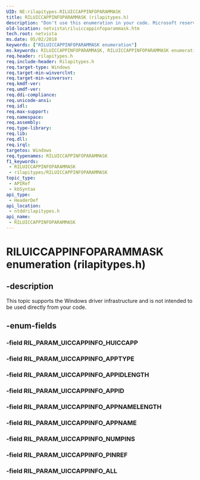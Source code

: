 ```yaml
---
UID: NE:rilapitypes.RILUICCAPPINFOPARAMMASK
title: RILUICCAPPINFOPARAMMASK (rilapitypes.h)
description: "Don't use this enumeration in your code. Microsoft reserves the RILUICCAPPINFOPARAMMASK enumeration for internal use only."
old-location: netvista\riluiccappinfoparammask.htm
tech.root: netvista
ms.date: 05/02/2018
keywords: ["RILUICCAPPINFOPARAMMASK enumeration"]
ms.keywords: RILUICCAPPINFOPARAMMASK, RILUICCAPPINFOPARAMMASK enumeration [Network Drivers Starting with Windows Vista], RIL_PARAM_UICCAPPINFO_ALL, RIL_PARAM_UICCAPPINFO_APPID, RIL_PARAM_UICCAPPINFO_APPIDLENGTH, RIL_PARAM_UICCAPPINFO_APPNAME, RIL_PARAM_UICCAPPINFO_APPNAMELENGTH, RIL_PARAM_UICCAPPINFO_APPTYPE, RIL_PARAM_UICCAPPINFO_NUMPINS, RIL_PARAM_UICCAPPINFO_PINREF, netvista.riluiccappinfoparammask, ntddrilapitypes/RILUICCAPPINFOPARAMMASK, ntddrilapitypes/RIL_PARAM_UICCAPPINFO_ALL, ntddrilapitypes/RIL_PARAM_UICCAPPINFO_APPID, ntddrilapitypes/RIL_PARAM_UICCAPPINFO_APPIDLENGTH, ntddrilapitypes/RIL_PARAM_UICCAPPINFO_APPNAME, ntddrilapitypes/RIL_PARAM_UICCAPPINFO_APPNAMELENGTH, ntddrilapitypes/RIL_PARAM_UICCAPPINFO_APPTYPE, ntddrilapitypes/RIL_PARAM_UICCAPPINFO_NUMPINS, ntddrilapitypes/RIL_PARAM_UICCAPPINFO_PINREF
req.header: rilapitypes.h
req.include-header: Rilapitypes.h
req.target-type: Windows
req.target-min-winverclnt: 
req.target-min-winversvr: 
req.kmdf-ver: 
req.umdf-ver: 
req.ddi-compliance: 
req.unicode-ansi: 
req.idl: 
req.max-support: 
req.namespace: 
req.assembly: 
req.type-library: 
req.lib: 
req.dll: 
req.irql: 
targetos: Windows
req.typenames: RILUICCAPPINFOPARAMMASK
f1_keywords:
 - RILUICCAPPINFOPARAMMASK
 - rilapitypes/RILUICCAPPINFOPARAMMASK
topic_type:
 - APIRef
 - kbSyntax
api_type:
 - HeaderDef
api_location:
 - ntddrilapitypes.h
api_name:
 - RILUICCAPPINFOPARAMMASK
---
```


# RILUICCAPPINFOPARAMMASK enumeration (rilapitypes.h)


## -description

This topic supports the Windows driver infrastructure and is not intended to be used directly from your code.

## -enum-fields

### -field RIL_PARAM_UICCAPPINFO_HUICCAPP

### -field RIL_PARAM_UICCAPPINFO_APPTYPE

### -field RIL_PARAM_UICCAPPINFO_APPIDLENGTH

### -field RIL_PARAM_UICCAPPINFO_APPID

### -field RIL_PARAM_UICCAPPINFO_APPNAMELENGTH

### -field RIL_PARAM_UICCAPPINFO_APPNAME

### -field RIL_PARAM_UICCAPPINFO_NUMPINS

### -field RIL_PARAM_UICCAPPINFO_PINREF

### -field RIL_PARAM_UICCAPPINFO_ALL

